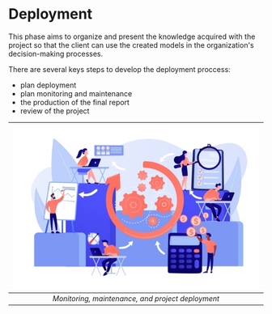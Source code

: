 Deployment
===========

This phase aims to organize and present the knowledge acquired with the project so that the client can use the created models in the organization's decision-making processes.

There are several keys steps to develop the deployment proccess:
- plan deployment
- plan monitoring and maintenance
- the production of the final report
- review of the project

| ![deployment.png](/images/deployment.png) | 
|:--:| 
| *Monitoring, maintenance, and project deployment* |
